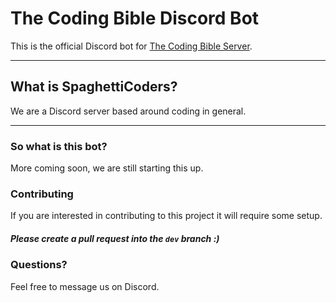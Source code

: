 The Coding Bible Discord Bot
===================


This is the official Discord bot for [The Coding Bible Server](https://discord.gg/rjSVNb9). 

----------


What is SpaghettiCoders?
-------------
We are a Discord server based around coding in general.

----------
### So what is this bot?

More coming soon, we are still starting this up.

### Contributing 

If you are interested in contributing to this project it will require some setup. 


##### Please create a pull request into the `dev` branch :)


### Questions?

Feel free to message us on Discord.
